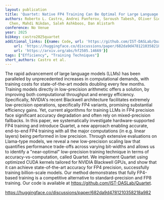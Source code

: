```yaml
---
layout: publication
title: 'Quartet: Native FP4 Training Can Be Optimal For Large Language Models'
authors: Roberto L. Castro, Andrei Panferov, Soroush Tabesh, Oliver Sieberling, Jiale
  Chen, Mahdi Nikdan, Saleh Ashkboos, Dan Alistarh
conference: No Venue
year: 2025
bibkey: castro2025quartet
additional_links: [{name: Code, url: 'https://github.com/IST-DASLab/Quartet'}, {name: Code,
    url: 'https://huggingface.co/discussions/paper/682da9d4781210358218a982'}, {name: Paper,
    url: 'https://arxiv.org/abs/hf2505.14669'}]
tags: ["Efficiency", "Training Techniques"]
short_authors: Castro et al.
---
```

The rapid advancement of large language models (LLMs) has been paralleled by unprecedented increases in computational demands, with training costs for state-of-the-art models doubling every few months. Training models directly in low-precision arithmetic offers a solution, by improving both computational throughput and energy efficiency. Specifically, NVIDIA's recent Blackwell architecture facilitates extremely low-precision operations, specifically FP4 variants, promising substantial efficiency gains. Yet, current algorithms for training LLMs in FP4 precision face significant accuracy degradation and often rely on mixed-precision fallbacks. In this paper, we systematically investigate hardware-supported FP4 training and introduce Quartet, a new approach enabling accurate, end-to-end FP4 training with all the major computations (in e.g. linear layers) being performed in low precision. Through extensive evaluations on Llama-type models, we reveal a new low-precision scaling law that quantifies performance trade-offs across varying bit-widths and allows us to identify a "near-optimal" low-precision training technique in terms of accuracy-vs-computation, called Quartet. We implement Quartet using optimized CUDA kernels tailored for NVIDIA Blackwell GPUs, and show that it can achieve state-of-the-art accuracy for FP4 precision, successfully training billion-scale models. Our method demonstrates that fully FP4-based training is a competitive alternative to standard-precision and FP8 training. Our code is available at https://github.com/IST-DASLab/Quartet.

https://huggingface.co/discussions/paper/682da9d4781210358218a982